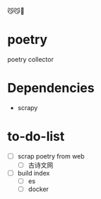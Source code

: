 
:smirk_cat::smirk_cat::beer:
# poetry 
poetry collector


# Dependencies
* scrapy



# to-do-list
- [ ] scrap poetry from web
  - [ ] 古诗文网
- [ ] build index
  - [ ] es
  - [ ] docker
